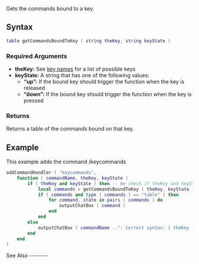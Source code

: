 Gets the commands bound to a key.

Syntax
------

``` lua
table getCommandsBoundToKey ( string theKey, string keyState )
```

### Required Arguments

-   **theKey:** See [key names](/docs/key_names.md "wikilink") for a list of possible keys
-   **keyState:** A string that has one of the following values:
    -   **“up”:** If the bound key should trigger the function when the key is released
    -   **“down”:** If the bound key should trigger the function when the key is pressed

### Returns

Returns a table of the commands bound on that key.

Example
-------

<section name="Client" class="client" show="true">
This example adds the command /keycommands <theKey> <keyState>

``` lua
addCommandHandler ( "keycommands",
    function ( commandName, theKey, keyState )
        if ( theKey and keyState ) then -- We check if theKey and keyState is valid.
            local commands = getCommandsBoundToKey ( theKey, keyState )
            if ( commands and type ( commands ) == "table" ) then
                for command, state in pairs ( commands ) do
                    outputChatBox ( command )
                end
            end
        else
            outputChatBox ( commandName ..": Correct syntax: [ theKey ] [ keyState ]" )
        end
    end
)
```

</section>
See Also
--------
